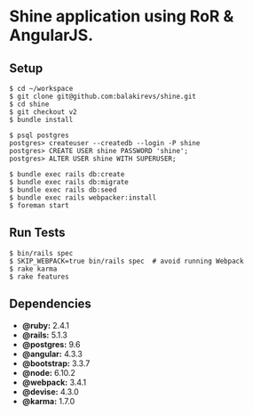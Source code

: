 # Shine application using RoR & AngularJS.

## Setup
```
$ cd ~/workspace
$ git clone git@github.com:balakirevs/shine.git
$ cd shine
$ git checkout v2
$ bundle install
```
```
$ psql postgres
postgres> createuser --createdb --login -P shine
postgres> CREATE USER shine PASSWORD 'shine';
postgres> ALTER USER shine WITH SUPERUSER;
```
```
$ bundle exec rails db:create
$ bundle exec rails db:migrate
$ bundle exec rails db:seed
$ bundle exec rails webpacker:install
$ foreman start
```
## Run Tests
```
$ bin/rails spec
$ SKIP_WEBPACK=true bin/rails spec  # avoid running Webpack 
$ rake karma
$ rake features
```

## Dependencies

* **@ruby:** 2.4.1
* **@rails:** 5.1.3
* **@postgres:** 9.6
* **@angular:** 4.3.3
* **@bootstrap:** 3.3.7
* **@node:** 6.10.2
* **@webpack:** 3.4.1
* **@devise:** 4.3.0
* **@karma:** 1.7.0